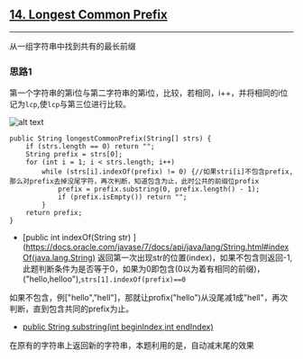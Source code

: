 ## [14. Longest Common Prefix](https://leetcode.com/problems/longest-common-prefix/description/)
------
从一组字符串中找到共有的最长前缀

### 思路1

第一个字符串的第i位与第二字符串的第i位，比较，若相同，i++，并将相同的i位记为`lcp`,使`lcp`与第三位进行比较。

![alt text](https://leetcode.com/media/original_images/14_basic.png "Logo Title Text 1")



    public String longestCommonPrefix(String[] strs) {
        if (strs.length == 0) return "";
        String prefix = strs[0];
        for (int i = 1; i < strs.length; i++)
            while (strs[i].indexOf(prefix) != 0) {//如果stri[i]不包含prefix,那么对prefix去掉没尾字符，再次判断，知道包含为止，此时公共的前缀位profix
                prefix = prefix.substring(0, prefix.length() - 1);
                if (prefix.isEmpty()) return "";
            }        
        return prefix;
    }


- [public int indexOf(String str)
](https://docs.oracle.com/javase/7/docs/api/java/lang/String.html#indexOf(java.lang.String)
返回第一次出现str的位置(index)，如果不包含则返回-1,此题判断条件为是否等于0，如果为0即包含(0以为着有相同的前缀)，("hello,helloo"),`strs[1].indexOf(prefix)==0`

如果不包含，例["hello","hell"]，那就让profix("hello")从没尾减1成"hell"，再次判断，直到包含共同的prefix为止。

- [public String substring(int beginIndex,int endIndex)](https://docs.oracle.com/javase/7/docs/api/java/lang/String.html#substring(int,%20int))

在原有的字符串上返回新的字符串，本题利用的是，自动减末尾的效果
